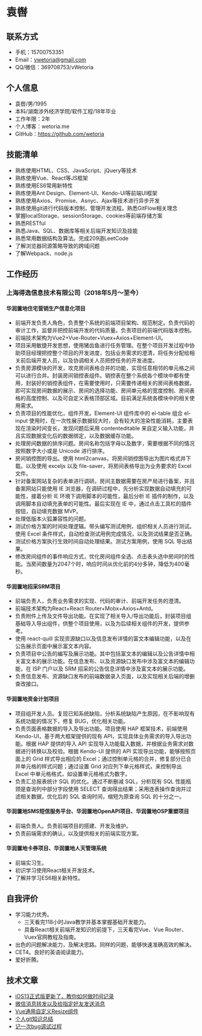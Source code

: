 # 袁辔

## 联系方式

- 手机：15700753351
- Email：vwetoria@gmail.com
- QQ/微信：369708753/vWetoria

## 个人信息

- 袁辔/男/1995
- 本科/湖南涉外经济学院/软件工程/18年毕业
- 工作年限：2年
- 个人博客：wetoria.me
- GitHub：https://github.com/wetoria

## 技能清单

- 熟练使用HTML、CSS、JavaScript、jQuery等技术
- 熟练使用Vue、React等JS框架
- 熟练使用ES6常用新特性
- 熟练使用Ant Design、Element-UI、Kendo-UI等前端UI框架
- 熟练使用Axios、Promise、Asnyc、Ajax等技术进行异步开发
- 熟练使用git进行代码版本控制，管理开发流程。熟悉GitFlow相关理念
- 掌握localStorage、sessionStorage、cookies等前端存储方案
- 熟悉RESTful
- 熟悉Java、SQL、数据库等相关后端开发知识及技能
- 熟悉常用数据结构及算法。完成209道LeetCode
- 了解浏览器同源策略导致的跨域问题
- 了解Webpack、node.js

## 工作经历

[//]: 按照重要性排序

### 上海得逸信息技术有限公司（2018年5月～至今）

#### 华润置地住宅营销生产信息化项目

- 前端开发负责人角色，负责整个系统的前端项目架构、规范制定。负责代码的审计工作，监督并把控前端开发的代码质量。负责项目的前端代码版本控制。
- 前端技术架构为Vue2+Vue-Router+Vuex+Axios+Element-UI。
- 项目采用敏捷开发思想，使用猪齿鱼进行任务管理。在整个项目开发过程中协助项目经理把控整个项目的开发进度，包括业务需求的澄清，将任务分配给相关前后端开发人员，以及协调相关人员把控任务的开发进度。
- 负责房源模块的开发，攻克房间表格合并的功能，实现任意相邻的单元格之间可以进行合并。封装房间销控表组件。销控表在整个系统各个模块中都有使用，封装好的销控表组件，在需要使用时，只需要传递相关的房间表格数据，即可实现房间数据的展示、房间的选择功能、房间单元格的宽度控制、房间表格的高度控制、以及可自定义表格顶部区域。目前满足系统各模块中的相关使用需求。
- 负责项目的性能优化，组件开发。Element-UI 组件库中的 el-table 组合 el-input 使用时，在一次性展示数据较大时，会有较大的渲染性能消耗，主要表现在渲染时间变长，发现问题后采用 contenteditable 来自定义输入功能，并且实现数据变化后的数据绑定，以及数据缓存功能。
- 处理房间数据的排序问题。房间名称包括字母以及数字，需要根据不同的情况按照数字大小或是 Unicode 进行排序。
- 房间销控图的导出。使用 html2canvas，将房间销控图导出为图片格式并下载。以及使用 exceljs 以及 file-saver，将房间表格导出为业务要求的 Excel 文件。
- 针对备案网站复杂的表单进行调研。房间主数据需要在房产局进行备案，并且备案网站只能使用 IE 浏览器，在调研过程中，先分析实现数据自动填充的可能性，接着分析 IE 环境下调用脚本的可能性，最后分析 IE 插件的制作，以及调用脚本自动填充表单的可能性。最后实现在 IE 中，通过点击工具栏的插件按钮，自动填充数据 MVP。
- 处理低版本火狐兼容性的问题。
- 测试价格方案的时间处理逻辑。带头编写测试用例，组织相关人员进行测试。使用 Excel 条件样式，自动检查测试用例完成情况，以及测试结果是否正确。
- 测试价格方案执行生效时间自动处理结果。测试方案用例，使用 SQL 导出结果。
- 修改房间组件的事件响应方式，优化房间组件全选、点击表头选中房间时的性能。当房间数量为2047个时，响应时间从优化前的4分多钟，降低为400毫秒。

#### 华润置地招采SRM项目

- 前端负责人，负责业务需求的实现、代码的审计、前端开发任务的澄清。
- 前端技术架构为React+React Router+Mobx+Axios+Antd。
- 负责附件上传及文件导出功能。在实现了相关导入/导出功能后，封装项目组基础导入导出组件，供整个项目使用，以及为后续相关组件的开发，提供参考。
- 使用 react-quill 实现资源缺口以及信息发布详情的富文本编辑功能，以及在公告展示页面中展示富文本内容。
- 负责项目中公告的编写及展示功能。其中包括富文本的编辑以及公告详情中相关富文本的展示功能。在信息发布、以及资源缺口发布中涉及富文本的编辑功能，在 ISP 门户以及 SRM 招采的公告信息详情中涉及富文本的展示功能。
- 负责信息发布、资源缺口发布的前端数据录入页面，以及实现相关后端的增删查改接口。

#### 华润置地资金计划项目

- 项目组开发人员。复现已知系统缺陷，分析系统缺陷产生原因，在不影响现有系统功能的情况下，修复 BUG，优化相关功能。
- 负责页面表格数据的导入及导出功能。项目使用 HAP 框架技术，前端使用 Kendo-UI，基于两大框架提供的现有 API，实现具体业务需求的导入导出功能。根据 HAP 提供的导入 API 实现导入功能载入数据，并根据业务需求对数据进行转换以及校验。根据 Kendo-UI 提供的 API 实现导出功能，能够按照页面上的 Grid 样式导出相应的 Excel；通过控制单元格的合并，修复部分已合并单元格的样式问题；通过设置 Grid 对应列下单元格样式，来控制导出 Excel 中单元格格式，如设置单元格格式为数字。
- 负责汇总报表统计 SQL 的优化。通过不断删减 SQL，分析现有 SQL 性能瓶颈是查询列中部分字段使用 SELECT 查询得出结果；采用连表操作查询并过滤相关数据，优化后的 SQL 查询时间，缩短为原查询 SQL 的十分之一。

#### 华润置地SMS短信服务平台、华润置地OpenAPI项目、华润置地OSP重塑项目

- 前端负责人。负责前端项目的搭建、开发及维护。
- 负责前端需求的确认，以及提供相关的前端实现方案。

#### 华润置地卡券项目、华润置地人天管理系统

- 前端实习生。
- 初识学习使用React相关开发技术。
- 了解并学习ES6相关新特性。

## 自我评价

- 学习能力优秀。
  - 三天看完118小时Java教学并基本掌握基础开发能力。
  - 具备React相关前端开发知识的前提下，三天看完Vue、Vue Router、Vuex官网教程及指南。
- 出色的问题解决能力，及解决思路。同样的问题，能够快速准确高效的解决。
- CET4。良好的英语阅读能力。
- 爱好折腾。

## 技术文章

- [iOS13正式版更新了，教你如何做时间记录](<https://juejin.im/post/5d846ee7f265da03940243b6>)  
- [微信消息转发以及给指定好友发送消息](<https://juejin.im/post/5d6bda81f265da03c23eecb7>)
- [Vue通用自定义Resize组件](<https://juejin.im/post/5d623de56fb9a06b1777c101>)
- [个人git知识总结](<https://juejin.im/post/5d579bedf265da03f564e0ad>)
- [记一次bug调试过程](<https://juejin.im/post/5d4ba40b51882506563b5571>)  